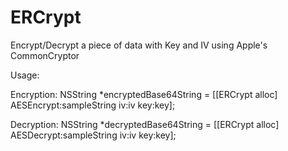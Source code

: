 # ERCrypt
Encrypt/Decrypt a piece of data with Key and IV using Apple's CommonCryptor


Usage:

Encryption:
NSString *encryptedBase64String = [[ERCrypt alloc] AESEncrypt:sampleString iv:iv key:key];

Decryption:
NSString *decryptedBase64String = [[ERCrypt alloc] AESDecrypt:sampleString iv:iv key:key];
